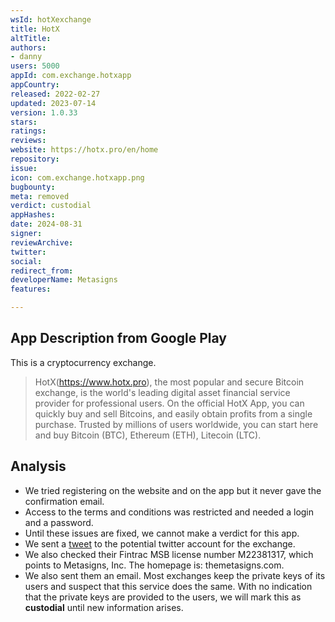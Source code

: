 ```yaml
---
wsId: hotXexchange
title: HotX
altTitle: 
authors:
- danny
users: 5000
appId: com.exchange.hotxapp
appCountry: 
released: 2022-02-27
updated: 2023-07-14
version: 1.0.33
stars: 
ratings: 
reviews: 
website: https://hotx.pro/en/home
repository: 
issue: 
icon: com.exchange.hotxapp.png
bugbounty: 
meta: removed
verdict: custodial
appHashes: 
date: 2024-08-31
signer: 
reviewArchive: 
twitter: 
social: 
redirect_from: 
developerName: Metasigns
features: 

---
```


## App Description from Google Play

This is a cryptocurrency exchange.

> HotX(https://www.hotx.pro), the most popular and secure Bitcoin exchange, is the world's leading digital asset financial service provider for professional users. On the official HotX App, you can quickly buy and sell Bitcoins, and easily obtain profits from a single purchase. Trusted by millions of users worldwide, you can start here and buy Bitcoin (BTC), Ethereum (ETH), Litecoin (LTC). 

## Analysis

- We tried registering on the website and on the app but it never gave the confirmation email.
- Access to the terms and conditions was restricted and needed a login and a password.
- Until these issues are fixed, we cannot make a verdict for this app. 
- We sent a [tweet](https://twitter.com/BitcoinWalletz/status/1735850887304937960) to the potential twitter account for the exchange.
- We also checked their Fintrac MSB license number M22381317, which points to Metasigns, Inc. The homepage is: themetasigns.com. 
- We also sent them an email. Most exchanges keep the private keys of its users and suspect that this service does the same. With no indication that the private keys are provided to the users, we will mark this as **custodial** until new information arises.
